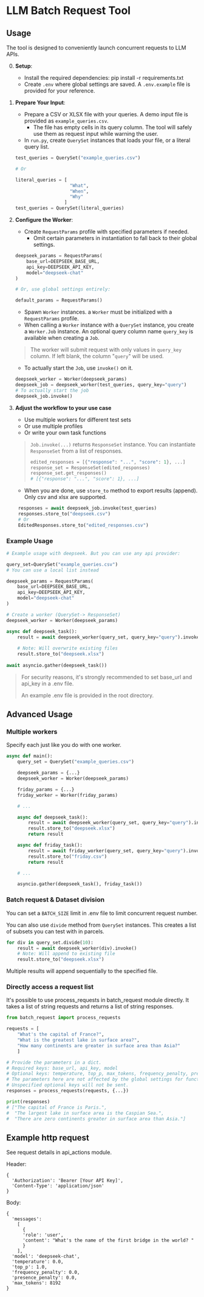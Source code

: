 # LLM Batch Request Tool

## Usage

The tool is designed to conveniently launch concurrent requests to LLM APIs.

0. **Setup**:
   - Install the required dependencies:
     pip install -r requirements.txt
   - Create `.env` where global settings are saved. A `.env.example` file is provided for your reference. 

1. **Prepare Your Input**:
   - Prepare a CSV or XLSX file with your queries. A demo input file is provided as `example_queries.csv`.
     - The file has empty cells in its query column. The tool will safely use them as request input while warning the user.
   - In `run.py`, create `QuerySet` instances that loads your file, or a literal query list.
    ```py
    test_queries = QuerySet("example_queries.csv")

    # Or

    literal_queries = [
                        "What",
                        "When",
                        "Why"
                      ]
    test_queries = QuerySet(literal_queries)
    ```

2. **Configure the Worker**:
   - Create `RequestParams` profile with specified parameters if needed.
     - Omit certain parameters in instantiation to fall back to their global settings.
    ```py
    deepseek_params = RequestParams(
        base_url=DEEPSEEK_BASE_URL,
        api_key=DEEPSEEK_API_KEY,
        model="deepseek-chat"
    )

    # Or, use global settings entirely:

    default_params = RequestParams()
    ```
   - Spawn `Worker` instances. a `Worker` must be initialized with a `RequestParams` profile.
   - When calling a `Worker` instance with a `QuerySet` instance, you create a `Worker.Job` instance. An optional query column name `query_key` is available when creating a `Job`.
    > The worker will submit request with only values in `query_key` column. If left blank, the column "`query`" will be used.
    >
   - To actually start the `Job`, use `invoke()` on it.
   ```py
   deepseek_worker = Worker(deepseek_params)
   deepseek_job = deepseek_worker(test_queries, query_key="query")
   # To actually start the job
   deepseek_job.invoke()
   ```
3. **Adjust the workflow to your use case**
    - Use multiple workers for different test sets
    - Or use multiple profiles
    - Or write your own task functions
    > `Job.invoke(...)` returns `ResponseSet` instance. You can instantiate `ResponseSet` from a list of responses.
    > ```py
    > edited_responses = [{"response": "...", "score": 1}, ...]
    > response_set = ResponseSet(edited_responses)
    > response_set.get_responses()
    > # [{"response": "...", "score": 1}, ...]
    > ```
   - When you are done, use `store_to` method to export results (append). Only csv and xlsx are supported.
   ```py
    responses = await deepseek_job.invoke(test_queries)
    responses.store_to("deepseek.csv")
    # Or
    EditedResponses.store_to("edited_responses.csv")
   ```

### Example Usage

```py
# Example usage with deepseek. But you can use any api provider:    

query_set=QuerySet("example_queries.csv")
# You can use a local list instead

deepseek_params = RequestParams(
    base_url=DEEPSEEK_BASE_URL,
    api_key=DEEPSEEK_API_KEY,
    model="deepseek-chat"
)

# Create a worker (QuerySet-> ResponseSet)
deepseek_worker = Worker(deepseek_params)

async def deepseek_task():
    result = await deepseek_worker(query_set, query_key="query").invoke()
    
    # Note: Will overwrite existing files
    result.store_to("deepseek.xlsx")
    
await asyncio.gather(deepseek_task())
```

> For security reasons, it's strongly recommended to set base_url and api_key in a .env file.
> 
> An example .env file is provided in the root directory.

## Advanced Usage

### Multiple workers

Specify each just like you do with one worker.

```py
async def main():
    query_set = QuerySet("example_queries.csv")

    deepseek_params = {...}
    deepseek_worker = Worker(deepseek_params)

    friday_params = {...}
    friday_worker = Worker(friday_params)

    # ...

    async def deepseek_task():
        result = await deepseek_worker(query_set, query_key="query").invoke()
        result.store_to("deepseek.xlsx")
        return result

    async def friday_task():
        result = await friday_worker(query_set, query_key="query").invoke()
        result.store_to("friday.csv")
        return result

    # ...

    asyncio.gather(deepseek_task(), friday_task())
```

### Batch request & Dataset division

You can set a `BATCH_SIZE` limit in .env file to limit concurrent request number.

You can also use `divide` method from `QuerySet` instances. This creates a list of subsets you can test with in parcels.

```py
for div in query_set.divide(10):
    result = await deepseek_worker(div).invoke()
    # Note: Will append to existing file
    result.store_to("deepseek.xlsx")
```
Multiple results will append sequentially to the specified file.

### Directly access a request list

It's possible to use process_requests in batch_request module directly.
It takes a list of string requests and returns a list of string responses.

```py
from batch_request import process_requests

requests = [
    "What's the capital of France?",
    "What is the greatest lake in surface area?",
    "How many continents are greater in surface area than Asia?"
    ]

# Provide the parameters in a dict.
# Required keys: base_url, api_key, model
# Optional keys: temperature, top_p, max_tokens, frequency_penalty, presence_penalty 
# The parameters here are not affected by the global settings for functional purity reason.
# Unspecified optional keys will not be sent.
responses = process_requests(requests, {...})

print(responses)
# ["The capital of France is Paris.",
#  "The largest lake in surface area is the Caspian Sea.",
#  "There are zero continents greater in surface area than Asia."]
```
## Example http request

See request details in api_actions module.


Header:

```
{
  'Authorization': 'Bearer [Your API Key]',
  'Content-Type': 'application/json'
}
```

Body: 

```
{
  'messages':
    [
      {
      'role': 'user', 
      'content': "What's the name of the first bridge in the world? "
      }
    ],
  'model': 'deepseek-chat', 
  'temperature': 0.0, 
  'top_p': 1.0, 
  'frequency_penalty': 0.0, 
  'presence_penalty': 0.0, 
  'max_tokens': 8192
}
```